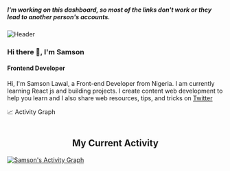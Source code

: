 <!-- ![Image](https://twitter.com/samsonlawal_/header_photo) -->

##### I'm working on this dashboard, so most of the links don't work or they lead to another person's accounts.

![Header](https://user-images.githubusercontent.com/53628155/183238983-ab323196-9f8e-43c3-a525-3b3c1c0ccab0.png)

### Hi there 👋, I'm Samson
#### Frontend Developer

Hi, I'm Samson Lawal, a Front-end Developer from Nigeria. I am currently learning React js and building projects. I create content web development to help you learn and I also share web resources, tips, and tricks on [Twitter](https://twitter.com/samsonlawal_)

<!-- 
  <summary>☎️ contact me</summary>
<div>
  <samp>
    <h2 align="center">😎 you can reach me by:</h2>
    <p align="center">
      <br/>
      <a href="https://www.linkedin.com/in/azzar-budiyanto/" target="blank"><img align="center"
         src="https://img.shields.io/badge/linkedin-%231DA1F2.svg?style=for-the-badge&logo=linkedin&logoColor=white"
         alt="azzar" height="30"/></a>
      <a href="https://fb.com/1999AZZAR" target="blank"><img align="center"
         src="https://img.shields.io/badge/facebook-4267B2.svg?style=for-the-badge&logo=facebook&logoColor=white"
         alt="azzar" height="30"/></a>
      <a href="https://mailto:azzar.mr.zs@gmail.com" target="blank"><img align="center"
         src="https://img.shields.io/badge/gmail-EA4335.svg?style=for-the-badge&logo=gmail&logoColor=white"
         alt="azzar" height="30"/></a>
    </p>
  <p align="center">
      <a href="https://instagram.com/azzar_budiyanto" target="blank"><img align="center"
         src="https://img.shields.io/badge/instagram-%23E4405F.svg?style=for-the-badge&logo=Instagram&logoColor=white"
         alt="azzar" height="30"/></a>
      <a href="https://wa.me/+6282232529804" target="blank"><img align="center"
         src="https://img.shields.io/badge/whatsapp-4B7F1.svg?style=for-the-badge&logo=whatsapp&logoColor=white"
         alt="azzar" height="30"/></a>
      <a href="https://twitter.com/siapa_hayosiapa" target="blank"><img align="center"
         src="https://img.shields.io/badge/twitter-1DA1F2.svg?style=for-the-badge&logo=twitter&logoColor=white"
         alt="azzar" height="30"/></a>
      <br>
    </p>
  </samp>
</div>

  <summary>💻 GitHub Profile Stats</summary>
  <div>
    <h2 align="center"> 📊 Github stats </h2>
      <br/>
        <p align="center">
          <a href="https://github.com/1999AZZAR/">
          <img src="https://github-readme-stats.vercel.app/api/top-langs/?username=samsonlawal&langs_count=6&theme=gruvbox&layout=compact&hide_border=true&bg_color=2B3433" alt="samson :: Top Langs" /></a>
        </p>
        <p align="center">
          <a href="https://github.com/1999AZZAR/">
          <img width="49.5%" src="https://github-readme-stats.vercel.app/api?username=samsonlawal&show_icons=true&theme=gruvbox&hide_border=true&bg_color=2B3433" />
          <img width="49.5%" src="https://github-readme-streak-stats.herokuapp.com/?user=samsonlawal&theme=gruvbox&hide_border=true&bg_color=2B33" />
          </a>
       </p>
     <br>
  </div>   -->
  
  <summary>📈 Activity Graph</summary>
  <br/>
  <h2 align="center"> My Current Activity </h2>
<a href="https://github.com/samsonlawal/github-readme-activity-graph"><img alt="Samson's Activity Graph" src="https://activity-graph.herokuapp.com/graph/?username=samsonlawal&bg_color=2B3433&color=6D8B74&line=A27B5C&point=fff&hide_border=true" /></a>

